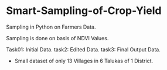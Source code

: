 # Smart-Sampling-of-Crop-Yield
Sampling in Python on Farmers Data. 

Sampling is done on basis of NDVI Values.

Task01: Initial Data.
task2: Edited Data.
task3: Final Output Data.

* Small dataset of only 13 Villages in 6 Talukas of 1 District. 
